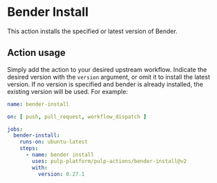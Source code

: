 # Bender Install

This action installs the specified or latest version of Bender.

## Action usage

Simply add the action to your desired upstream workflow. Indicate the desired version with the `version` argument, or omit it to install the latest version. If no version is specified and bender is already installed, the existing version will be used. For example:

```yaml
name: bender-install

on: [ push, pull_request, workflow_dispatch ]

jobs:
  bender-install:
    runs-on: ubuntu-latest
    steps:
      - name: bender install
        uses: pulp-platform/pulp-actions/bender-install@v2
        with:
          version: 0.27.1
```
